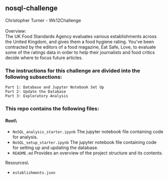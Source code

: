 ## nosql-challenge
Christopher Turner - Wk12Challenge
<br>
<br>
Overview:<br>
The UK Food Standards Agency evaluates various establishments across the United Kingdom, and gives them a food hygiene rating. You've been contracted by the editors of a food magazine, Eat Safe, Love, to evaluate some of the ratings data in order to help their journalists and food critics decide where to focus future articles.

### The instructions for this challenge are divided into the following subsections:
    Part 1: Database and Jupyter Notebook Set Up
    Part 2: Update the Database
    Part 3: Exploratory Analysis


### This repo contains the following files:
#### Root\

 - `NoSQL_analysis_starter.ipynb` The jupyter notebook file containing code for analysis.
 - `NoSQL_setup_starter.ipynb` The jupyter notebook file containing code for setting up and updating the database.
 - `README.md` Provides an overview of the project structure and its contents.

Resources\

 - `establishments.json`



